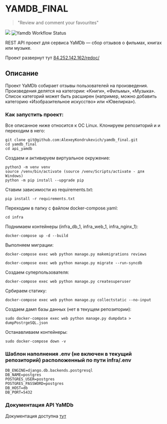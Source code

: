 # YAMDB_FINAL
>"Review and comment your favourites"

![](https://img.shields.io/badge/Developed%20by-Kondr-blue) ![Yamdb Workflow Status](https://github.com/AlexeyKondrukevich/yamdb_final/actions/workflows/yamdb_workflow.yml/badge.svg?branch=master&event=push)

REST API проект для сервиса YaMDb — сбор отзывов о фильмах, книгах или музыке. 

Проект развернут тут [84.252.142.162/redoc/](http://84.252.142.162/redoc/)
## Описание 
 
Проект YaMDb собирает отзывы пользователей на произведения. 
Произведения делятся на категории: «Книги», «Фильмы», «Музыка». 
Список категорий  может быть расширен (например, можно добавить категорию «Изобразительное искусство» или «Ювелирка»). 
### Как запустить проект: 
Все описанное ниже относится к ОС Linux. 
Клонируем репозиторий и и переходим в него: 
```sudo 
git clone git@github.com:AlexeyKondrukevich/yamdb_final.git
cd yamdb_final 
cd api_yamdb 
``` 
 
Создаем и активируем виртуальное окружение: 
```sudo 
python3 -m venv venv 
source /venv/bin/activate (source /venv/Scripts/activate - для Windows) 
python -m pip install --upgrade pip 
``` 
 
Ставим зависимости из requirements.txt: 
```sudo 
pip install -r requirements.txt 
``` 

Переходим в папку с файлом docker-compose.yaml: 

```
cd infra 
``` 
 
Поднимаем контейнеры (infra_db_1, infra_web_1, infra_nginx_1): 
```sudo 
docker-compose up -d --build 
``` 

Выполняем миграции: 
```sudo 
docker-compose exec web python manage.py makemigrations reviews 
``` 
```sudo 
docker-compose exec web python manage.py migrate --run-syncdb
``` 

Создаем суперпользователя: 
```sudo 
docker-compose exec web python manage.py createsuperuser 
``` 

Србираем статику: 
```sudo 
docker-compose exec web python manage.py collectstatic --no-input 
``` 

Создаем дамп базы данных (нет в текущем репозитории): 

```
sudo docker-compose exec web python manage.py dumpdata > dumpPostrgeSQL.json 
``` 

Останавливаем контейнеры: 

```
sudo docker-compose down -v 
``` 

### Шаблон наполнения .env (не включен в текущий репозиторий) расположенный по пути infra/.env 
``` 
DB_ENGINE=django.db.backends.postgresql 
DB_NAME=postgres 
POSTGRES_USER=postgres 
POSTGRES_PASSWORD=postgres 
DB_HOST=db 
DB_PORT=5432 
``` 
### Документация API YaMDb 
Документация доступна [тут](http://84.252.142.162/redoc/)
